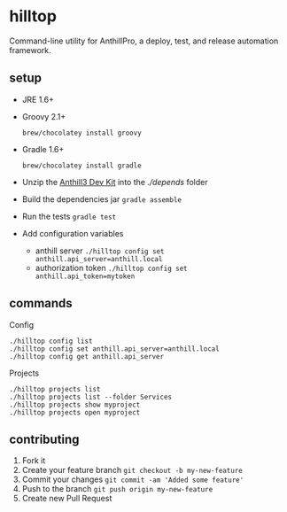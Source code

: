 # hilltop

Command-line utility for AnthillPro, a deploy, test, and release automation framework.

## setup

* JRE 1.6+
* Groovy 2.1+

    `brew/chocolatey install groovy`

* Gradle 1.6+

    `brew/chocolatey install gradle`

* Unzip the [Anthill3 Dev Kit](http://docs.urbancode.com/anthill3-help-3.8/html/DevKit.html) into the *./depends* folder
* Build the dependencies jar `gradle assemble`
* Run the tests `gradle test`
* Add configuration variables
    * anthill server `./hilltop config set anthill.api_server=anthill.local`
    * authorization token `./hilltop config set anthill.api_token=mytoken`

## commands

Config

    ./hilltop config list
    ./hilltop config set anthill.api_server=anthill.local
    ./hilltop config get anthill.api_server

Projects

    ./hilltop projects list
    ./hilltop projects list --folder Services
    ./hilltop projects show myproject
    ./hilltop projects open myproject

## contributing

1. Fork it
2. Create your feature branch `git checkout -b my-new-feature`
3. Commit your changes `git commit -am 'Added some feature'`
4. Push to the branch `git push origin my-new-feature`
5. Create new Pull Request

